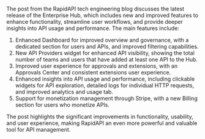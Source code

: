 
The post from the RapidAPI tech engineering blog discusses the latest release of the Enterprise Hub, which includes new and improved features to enhance functionality, streamline user workflows, and provide deeper insights into API usage and performance. The main features include:

1. Enhanced Dashboard for improved overview and governance, with a dedicated section for users and APIs, and improved filtering capabilities.
2. New API Providers widget for enhanced API visibility, showing the total number of teams and users that have added at least one API to the Hub.
3. Improved user experience for approvals and extensions, with an Approvals Center and consistent extensions user experience.
4. Enhanced insights into API usage and performance, including clickable widgets for API exploration, detailed logs for individual HTTP requests, and improved analytics and usage tab.
5. Support for monetization management through Stripe, with a new Billing section for users who monetize APIs.

The post highlights the significant improvements in functionality, usability, and user experience, making RapidAPI an even more powerful and valuable tool for API management.